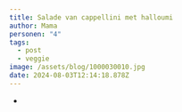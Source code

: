 ```yaml
---
title: Salade van cappellini met halloumi
author: Mama
personen: "4"
tags:
  - post
  - veggie
image: /assets/blog/1000030010.jpg
date: 2024-08-03T12:14:18.878Z
---
```

*